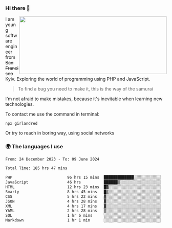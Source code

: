 ### Hi there 👋  

<img align='right' src="https://github-readme-stats.vercel.app/api?username=girlandred&count_private=true&show_icons=true&include_all_commits=true&hide_rank=true&hide_title=true&theme=buefy&card_width=300" width=460 height=180>


I am young software engineer from ~~San Francisco~~ Kyiv. Exploring the world of programming using PHP and JavaScript.


> To find a bug you need to make it, this is the way of the samurai



I'm not afraid to make mistakes, because it's inevitable when learning new technologies.

To contact me use the command in terminal:

```
npx girlandred
```

Or try to reach in boring way, using social networks


### 🌍 The languages I use

<!--START_SECTION:waka-->

```txt
From: 24 December 2023 - To: 09 June 2024

Total Time: 185 hrs 47 mins

PHP                        96 hrs 15 mins  █████████████░░░░░░░░░░░░   51.81 %
JavaScript                 46 hrs          ██████▒░░░░░░░░░░░░░░░░░░   24.76 %
HTML                       12 hrs 23 mins  █▓░░░░░░░░░░░░░░░░░░░░░░░   06.67 %
Smarty                     8 hrs 45 mins   █▒░░░░░░░░░░░░░░░░░░░░░░░   04.71 %
CSS                        5 hrs 22 mins   ▓░░░░░░░░░░░░░░░░░░░░░░░░   02.89 %
JSON                       4 hrs 28 mins   ▓░░░░░░░░░░░░░░░░░░░░░░░░   02.41 %
XML                        4 hrs 17 mins   ▓░░░░░░░░░░░░░░░░░░░░░░░░   02.31 %
YAML                       2 hrs 28 mins   ▒░░░░░░░░░░░░░░░░░░░░░░░░   01.33 %
SQL                        1 hr 6 mins     ░░░░░░░░░░░░░░░░░░░░░░░░░   00.60 %
Markdown                   1 hr 1 min      ░░░░░░░░░░░░░░░░░░░░░░░░░   00.55 %
```

<!--END_SECTION:waka-->
